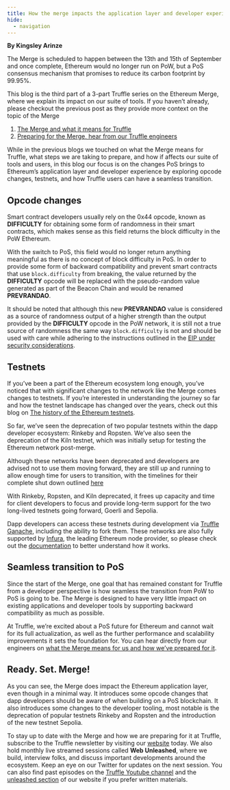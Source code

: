 ```yaml
---
title: How the merge impacts the application layer and developer experience
hide:
  - navigation
---
```


**By Kingsley Arinze**

The Merge is scheduled to happen between the 13th and 15th of September and once complete, Ethereum would no longer run on PoW, but a PoS consensus mechanism that promises to reduce its carbon footprint by 99.95%.

This blog is the third part of a 3-part Truffle series on the Ethereum Merge, where we explain its impact on our suite of tools. If you haven’t already, please checkout the previous post as they provide more context on the topic of the Merge

1. [The Merge and what it means for Truffle](https://trufflesuite.com/blog/the-merge-and-what-it-means-for-truffle)
2. [Preparing for the Merge, hear from our Truffle engineers](https://trufflesuite.com/blog/preparing-for-the-merge-hear-from-our-truffle-engineers)

While in the previous blogs we touched on what the Merge means for Truffle, what steps we are taking to prepare, and how if affects our suite of tools and users, in this blog our focus is on the changes PoS  brings to Ethereum’s application layer and developer experience by exploring opcode changes, testnets, and how Truffle users can have a seamless transition.

## Opcode changes

Smart contract developers usually rely on the 0x44 opcode, known as **DIFFICULTY** for obtaining some form of randomness in their smart contracts, which makes sense as this field returns the block difficulty in the PoW Ethereum. 

With the switch to PoS, this field would no longer return anything meaningful as there is no concept of block difficulty in PoS. In order to provide some form of backward compatibility and prevent smart contracts that use `block.difficulty` from breaking, the value returned by the **DIFFICULTY** opcode will be replaced with the pseudo-random value generated as part of the Beacon Chain and would be renamed **PREVRANDAO**.

It should be noted that although this new **PREVRANDAO** value is considered as a source of randomness output of a higher strength than the output provided by the **DIFFICULTY** opcode in the PoW network, it is still not a true source of randomness the same way `block.difficulty` is not and should be used with care while adhering to the instructions outlined in the [EIP under security considerations](https://eips.ethereum.org/EIPS/eip-4399#security-considerations).

## Testnets

If you’ve been a part of the Ethereum ecosystem long enough, you’ve noticed that with significant changes to the network like the Merge comes changes to testnets. If you’re interested in understanding the journey so far and how the testnet landscape has changed over the years, check out this blog on [The history of the Ethereum testnets](https://consensys.net/blog/news/the-history-of-ethereum-testnets).

So far, we’ve seen the deprecation of two popular testnets within the dapp developer ecosystem: Rinkeby and Ropsten. We’ve also seen the deprecation of the Kiln testnet, which was initially setup for testing the Ethereum network post-merge. 

Although these networks have been deprecated and developers are advised not to use them moving forward, they are still up and running to allow enough time for users to transition, with the timelines for their complete shut down outlined [here](https://blog.ethereum.org/2022/06/21/testnet-deprecation)

With Rinkeby, Ropsten, and Kiln deprecated, it frees up capacity and time for client developers to focus and provide long-term support for the two long-lived  testnets going forward, Goerli and Sepolia. 

Dapp developers can access these testnets during development via [Truffle Ganache](https://github.com/trufflesuite/ganache#startup-options), including the ability to fork them. These networks are also fully supported by [Infura](https://infura.io), the leading Ethereum node provider, so please check out the [documentation](https://docs.infura.io/infura) to better understand how it works.

## Seamless transition to PoS

Since the start of the Merge, one goal  that has remained constant for Truffle from a developer perspective is how seamless the transition from PoW to PoS is going to be. The Merge is designed to have very little impact on existing applications and developer tools by supporting backward compatibility as much as possible.

At Truffle, we’re excited about a PoS future for Ethereum and cannot  wait for its full actualization, as well as the further performance and scalability improvements it sets the foundation for. You can hear directly from our engineers on [what the Merge means for us and how we’ve prepared for it](https://trufflesuite.com/blog/preparing-for-the-merge-hear-from-our-truffle-engineers).

## Ready. Set. Merge! 

As you can see, the Merge does impact the Ethereum application layer, even though in a minimal way. It introduces some opcode changes that dapp developers should be aware of when building on a PoS blockchain. It also introduces some changes to the developer tooling, most notable is the deprecation of popular testnets Rinkeby and Ropsten and the introduction of the new testnet Sepolia.

To stay up to date with the Merge and how we are preparing for it at Truffle, subscribe to the Truffle newsletter by visiting our [website](https://trufflesuite.com) today. We also hold monthly live streamed sessions called **Web Unleashed**, where we build, interview folks, and discuss important developments around the ecosystem. Keep an eye on our Twitter for updates on the next session. You can also find past episodes on the [Truffle Youtube channel](https://www.youtube.com/c/TruffleSuite) and the [unleashed section](https://trufflesuite.com/unleashed) of our website if you prefer written materials.
